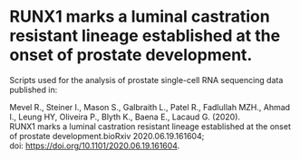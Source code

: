 # RUNX1 marks a luminal castration resistant lineage established at the onset of prostate development.  
  
Scripts used for the analysis of prostate single-cell RNA sequencing data published in:  
  
Mevel R., Steiner I., Mason S., Galbraith L., Patel R., Fadlullah MZH., Ahmad I., Leung HY, Oliveira P., Blyth K., Baena E., Lacaud G. (2020).  
RUNX1 marks a luminal castration resistant lineage established at the onset of prostate development.bioRxiv 2020.06.19.161604;  
doi: https://doi.org/10.1101/2020.06.19.161604. 
